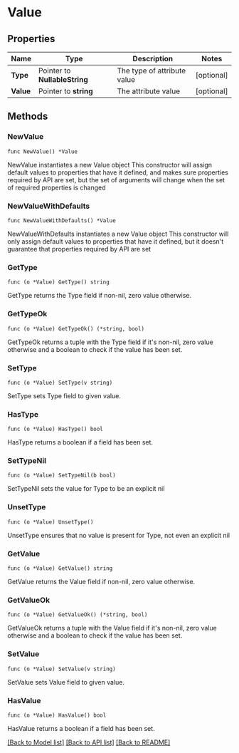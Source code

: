 # Value

## Properties

Name | Type | Description | Notes
------------ | ------------- | ------------- | -------------
**Type** | Pointer to **NullableString** | The type of attribute value | [optional] 
**Value** | Pointer to **string** | The attribute value | [optional] 

## Methods

### NewValue

`func NewValue() *Value`

NewValue instantiates a new Value object
This constructor will assign default values to properties that have it defined,
and makes sure properties required by API are set, but the set of arguments
will change when the set of required properties is changed

### NewValueWithDefaults

`func NewValueWithDefaults() *Value`

NewValueWithDefaults instantiates a new Value object
This constructor will only assign default values to properties that have it defined,
but it doesn't guarantee that properties required by API are set

### GetType

`func (o *Value) GetType() string`

GetType returns the Type field if non-nil, zero value otherwise.

### GetTypeOk

`func (o *Value) GetTypeOk() (*string, bool)`

GetTypeOk returns a tuple with the Type field if it's non-nil, zero value otherwise
and a boolean to check if the value has been set.

### SetType

`func (o *Value) SetType(v string)`

SetType sets Type field to given value.

### HasType

`func (o *Value) HasType() bool`

HasType returns a boolean if a field has been set.

### SetTypeNil

`func (o *Value) SetTypeNil(b bool)`

 SetTypeNil sets the value for Type to be an explicit nil

### UnsetType
`func (o *Value) UnsetType()`

UnsetType ensures that no value is present for Type, not even an explicit nil
### GetValue

`func (o *Value) GetValue() string`

GetValue returns the Value field if non-nil, zero value otherwise.

### GetValueOk

`func (o *Value) GetValueOk() (*string, bool)`

GetValueOk returns a tuple with the Value field if it's non-nil, zero value otherwise
and a boolean to check if the value has been set.

### SetValue

`func (o *Value) SetValue(v string)`

SetValue sets Value field to given value.

### HasValue

`func (o *Value) HasValue() bool`

HasValue returns a boolean if a field has been set.


[[Back to Model list]](../README.md#documentation-for-models) [[Back to API list]](../README.md#documentation-for-api-endpoints) [[Back to README]](../README.md)


